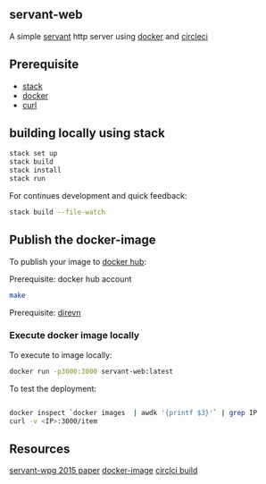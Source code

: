 servant-web
--
A simple [servant](https://www.servant.dev/) http server using [docker](https://hub.docker.com/) and [circleci](https://circleci.com/)

## Prerequisite
- [stack](https://docs.haskellstack.org/en/stable/README/)
- [docker](https://www.docker.com/)
- [curl](https://curl.haxx.se/)

## building locally using stack

``` sh
stack set up
stack build 
stack install
stack run
```
For continues development and quick feedback:

``` sh
stack build --file-watch
```

## Publish the docker-image 
To publish your image to [docker hub](https://hub.docker.com/):

Prerequisite: docker hub account

``` sh
make
```
Prerequisite: [direvn](https://direnv.net/) 

### Execute docker image locally
To execute to image locally:

``` sh
docker run -p3000:3000 servant-web:latest
```

To test the deployment:


``` sh

docker inspect `docker images  | awdk '{printf $3}'` | grep IP
curl -v <IP>:3000/item 
```


## Resources
[servant-wpg 2015 paper](https://www.andres-loeh.de/Servant/servant-wgp.pdf)
[docker-image](https://circleci.com/)
[circlci build](https://circleci.com/)
